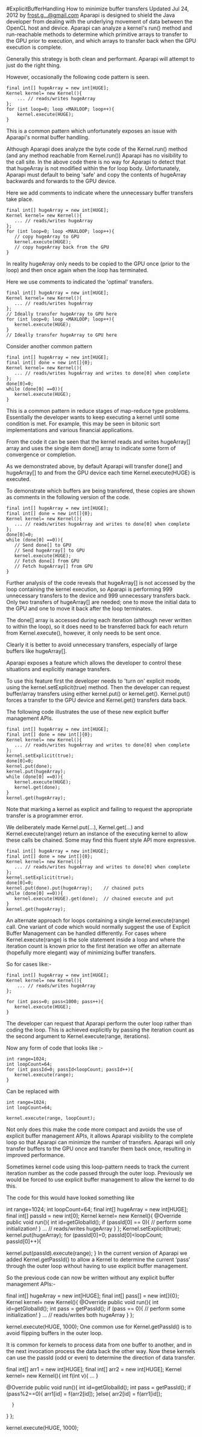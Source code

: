 #ExplicitBufferHandling
How to minimize buffer transfers Updated Jul 24, 2012 by frost.g...@gmail.com
Aparapi is designed to shield the Java developer from dealing with the underlying movement of data between the OpenCL host and device. Aparapi can analyze a kernel's run() method and run-reachable methods to determine which primitive arrays to transfer to the GPU prior to execution, and which arrays to transfer back when the GPU execution is complete.

Generally this strategy is both clean and performant. Aparapi will attempt to just do the right thing.

However, occasionally the following code pattern is seen.

    final int[] hugeArray = new int[HUGE];
    Kernel kernel= new Kernel(){
        ... // reads/writes hugeArray
    };
    for (int loop=0; loop <MAXLOOP; loop++){
        kernel.execute(HUGE);
    }

This is a common pattern which unfortunately exposes an issue with Aparapi's normal buffer handling.

Although Aparapi does analyze the byte code of the Kernel.run() method (and any method reachable from Kernel.run()) Aparapi has no visibility to the call site. In the above code there is no way for Aparapi to detect that that hugeArray is not modified within the for loop body. Unfortunately, Aparapi must default to being 'safe' and copy the contents of hugeArray backwards and forwards to the GPU device.

Here we add comments to indicate where the unnecessary buffer transfers take place.

    final int[] hugeArray = new int[HUGE];
    Kernel kernel= new Kernel(){
       ... // reads/writes hugeArray
    };
    for (int loop=0; loop <MAXLOOP; loop++){
       // copy hugeArray to GPU
       kernel.execute(HUGE);
       // copy hugeArray back from the GPU
    }

In reality hugeArray only needs to be copied to the GPU once (prior to the loop) and then once again when the loop has terminated.

Here we use comments to indicated the 'optimal' transfers.

    final int[] hugeArray = new int[HUGE];
    Kernel kernel= new Kernel(){
       ... // reads/writes hugeArray
    };
    // Ideally transfer hugeArray to GPU here
    for (int loop=0; loop <MAXLOOP; loop++){
       kernel.execute(HUGE);
    }
    // Ideally transfer hugeArray to GPU here

Consider another common pattern

    final int[] hugeArray = new int[HUGE];
    final int[] done = new int[]{0};
    Kernel kernel= new Kernel(){
       ... // reads/writes hugeArray and writes to done[0] when complete
    };
    done[0]=0;
    while (done[0] ==0)){
       kernel.execute(HUGE);
    }

This is a common pattern in reduce stages of map-reduce type problems. Essentially the developer wants to keep executing a kernel until some condition is met. For example, this may be seen in bitonic sort implementations and various financial applications.

From the code it can be seen that the kernel reads and writes hugeArray[] array and uses the single item done[] array to indicate some form of convergence or completion.

As we demonstrated above, by default Aparapi will transfer done[] and hugeArray[] to and from the GPU device each time Kernel.execute(HUGE) is executed.

To demonstrate which buffers are being transfered, these copies are shown as comments in the following version of the code.

    final int[] hugeArray = new int[HUGE];
    final int[] done = new int[]{0};
    Kernel kernel= new Kernel(){
       ... // reads/writes hugeArray and writes to done[0] when complete
    };
    done[0]=0;
    while (done[0] ==0)){
       // Send done[] to GPU
       // Send hugeArray[] to GPU
       kernel.execute(HUGE);
       // Fetch done[] from GPU
       // Fetch hugeArray[] from GPU
    }

Further analysis of the code reveals that hugeArray[] is not accessed by the loop containing the kernel execution, so Aparapi is performing 999 unnecessary transfers to the device and 999 unnecessary transfers back. Only two transfers of hugeArray[] are needed; one to move the initial data to the GPU and one to move it back after the loop terminates.

The done[] array is accessed during each iteration (although never written to within the loop), so it does need to be transferred back for each return from Kernel.execute(), however, it only needs to be sent once.

Clearly it is better to avoid unnecessary transfers, especially of large buffers like hugeArray[].

Aparapi exposes a feature which allows the developer to control these situations and explicitly manage transfers.

To use this feature first the developer needs to 'turn on' explicit mode, using the kernel.setExplicit(true) method. Then the developer can request buffer/array transfers using either kernel.put() or kernel.get(). Kernel.put() forces a transfer to the GPU device and Kernel.get() transfers data back.

The following code illustrates the use of these new explicit buffer management APIs.

    final int[] hugeArray = new int[HUGE];
    final int[] done = new int[]{0};
    Kernel kernel= new Kernel(){
       ... // reads/writes hugeArray and writes to done[0] when complete
    };
    kernel.setExplicit(true);
    done[0]=0;
    kernel.put(done);
    kernel.put(hugeArray);
    while (done[0] ==0)){
       kernel.execute(HUGE);
       kernel.get(done);
    }
    kernel.get(hugeArray);

Note that marking a kernel as explicit and failing to request the appropriate transfer is a programmer error.

We deliberately made Kernel.put(…), Kernel.get(…) and Kernel.execute(range) return an instance of the executing kernel to allow these calls be chained. Some may find this fluent style API more expressive.

    final int[] hugeArray = new int[HUGE];
    final int[] done = new int[]{0};
    Kernel kernel= new Kernel(){
       ... // reads/writes hugeArray and writes to done[0] when complete
    };
    kernel.setExplicit(true);
    done[0]=0;
    kernel.put(done).put(hugeArray);    // chained puts
    while (done[0] ==0)){
       kernel.execute(HUGE).get(done);  // chained execute and put
    }
    kernel.get(hugeArray);

An alternate approach for loops containing a single kernel.execute(range) call.
One variant of code which would normally suggest the use of Explicit Buffer Management can be handled differently. For cases where Kernel.execute(range) is the sole statement inside a loop and where the iteration count is known prior to the first iteration we offer an alternate (hopefully more elegant) way of minimizing buffer transfers.

So for cases like:-

    final int[] hugeArray = new int[HUGE];
    Kernel kernel= new Kernel(){
        ... // reads/writes hugeArray
    };

    for (int pass=0; pass<1000; pass++){
       kernel.execute(HUGE);
    }

The developer can request that Aparapi perform the outer loop rather than coding the loop. This is achieved explicitly by passing the iteration count as the second argument to Kernel.execute(range, iterations).

Now any form of code that looks like :-

    int range=1024;
    int loopCount=64;
    for (int passId=0; passId<loopCount; passId++){
       kernel.execute(range);
    }

Can be replaced with

    int range=1024;
    int loopCount=64;

    kernel.execute(range, loopCount);

Not only does this make the code more compact and avoids the use of explicit buffer management APIs, it allows Aparapi visibility to the complete loop so that Aparapi can minimize the number of transfers. Aparapi will only transfer buffers to the GPU once and transfer them back once, resulting in improved performance.

Sometimes kernel code using this loop-pattern needs to track the current iteration number as the code passed through the outer loop. Previously we would be forced to use explicit buffer management to allow the kernel to do this.

The code for this would have looked something like

int range=1024;
int loopCount=64;
final int[] hugeArray = new int[HUGE];
final int[] passId = new int[0];
Kernel kernel= new Kernel(){
   @Override public void run(){
      int id=getGlobalId();
      if (passId[0] == 0){
          // perform some initialization!
      }
      ... // reads/writes hugeArray
   }
};
Kernel.setExplicit(true);
kernel.put(hugeArray);
for (passId[0]=0; passId[0]<loopCount; passId[0]++){

   kernel.put(passId).execute(range);
}
In the current version of Aparapi we added Kernel.getPassId() to allow a Kernel to determine the current ‘pass’ through the outer loop without having to use explicit buffer management.

So the previous code can now be written without any explicit buffer management APIs:-

final int[] hugeArray = new int[HUGE];
final int[] pass[] = new int[]{0};
Kernel kernel= new Kernel(){
   @Override public void run(){
      int id=getGlobalId();
      int pass = getPassId();
      if (pass == 0){
          // perform some initialization!
      }
      ... // reads/writes both hugeArray
   }
};

kernel.execute(HUGE, 1000);
One common use for Kernel.getPassId() is to avoid flipping buffers in the outer loop.

It is common for kernels to process data from one buffer to another, and in the next invocation process the data back the other way. Now these kernels can use the passId (odd or even) to determine the direction of data transfer.

final int[] arr1 = new int[HUGE];
final int[] arr2 = new int[HUGE];
Kernel kernel= new Kernel(){
   int f(int v){ … }

   @Override public void run(){
      int id=getGlobalId();
      int pass = getPassId();
      if (pass%2==0){
          arr1[id] = f(arr2[id]);
      }else{
          arr2[id] = f(arr1[id]);

      }
   }
};

kernel.execute(HUGE, 1000);